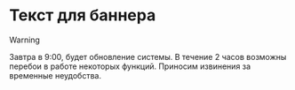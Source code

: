 # Текст для баннера

> [!WARNING]
> Завтра в 9:00, будет обновление системы.
> В течение 2 часов возможны перебои в работе некоторых функций.
> Приносим извинения за временные неудобства.